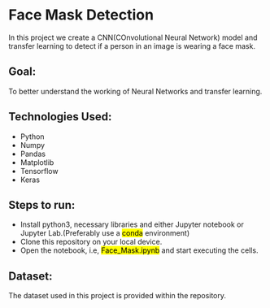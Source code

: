 # Face Mask Detection
In this project we create a CNN(COnvolutional Neural Network) model and transfer learning to detect if a person in an image is wearing a face mask.

## Goal:
To better understand the working of Neural Networks and transfer learning.

## Technologies Used:
* Python
* Numpy
* Pandas
* Matplotlib
* Tensorflow
* Keras

## Steps to run:
* Install python3, necessary libraries and either Jupyter notebook or Jupyter Lab.(Preferably use a <mark>conda</mark> environment)
* Clone this repository on your local device.
* Open the notebook, i.e, <mark>Face_Mask.ipynb</mark> and start executing the cells.

## Dataset:
The dataset used in this project is provided within the repository.
